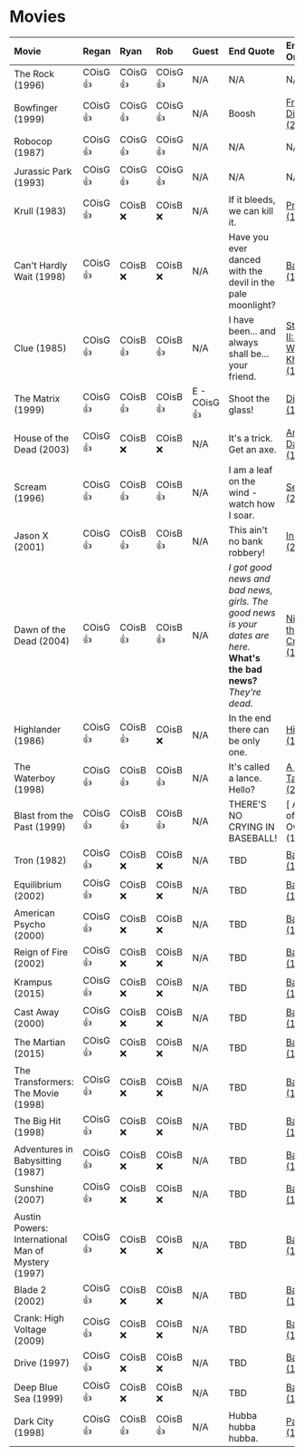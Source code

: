 # Movies

| Movie                                              | Regan    | Ryan     | Rob      | Guest | End Quote          | End Quote Origin                                                      |
| :------------------------------------------------- | :------- | :------- | :------- | :----------------- |:----------------- | :-------------------------------------------------------------------- |
| The Rock (1996)                                    | COisG 👍 | COisG 👍 | COisG 👍 | N/A                | N/A                | N/A                                                                   |
| Bowfinger (1999)                                   | COisG 👍 | COisG 👍 | COisG 👍 | N/A       | Boosh              | [Frisky Dingo (2006)](https://en.wikipedia.org/wiki/Frisky_Dingo)     |
| Robocop (1987)                                     | COisG 👍 | COisG 👍 | COisG 👍 | N/A              | N/A                | N/A                             |
| Jurassic Park (1993)                               | COisG 👍 | COisG 👍 | COisG 👍 | N/A        | N/A                | N/A                                   |
| Krull (1983)                                       | COisG 👍 | COisB ❌ | COisB ❌ | N/A      | If it bleeds, we can kill it.               | [Predator (1987)](https://en.wikipedia.org/wiki/Predator_(film))    |
| Can't Hardly Wait (1998)                           | COisG 👍 | COisB ❌ | COisB ❌ | N/A                | Have you ever danced with the devil in the pale moonlight?               | [Batman (1989)](https://en.wikipedia.org/wiki/Batman_(1989_film))      |
| Clue (1985)                                        | COisG 👍 | COisB 👍 | COisB 👍 | N/A              | I have been... and always shall be... your friend.              | [Star Trek II: The Wrath of Khan (1982)](https://en.wikipedia.org/wiki/Star_Trek_II:_The_Wrath_of_Khan)      |
| The Matrix (1999)                                  | COisG 👍 | COisB 👍 | COisB 👍 | E - COisG 👍       |  Shoot the glass!              | [Die Hard (1988)](https://en.wikipedia.org/wiki/Die_Hard)      |
| House of the Dead (2003)                           | COisG 👍 | COisB ❌ | COisB ❌ | N/A         | It's a trick. Get an axe.                | [Army of Darkness (1992)](https://en.wikipedia.org/wiki/Army_of_Darkness)      |
| Scream (1996)                                      | COisG 👍 | COisB 👍 | COisB 👍 | N/A    | I am a leaf on the wind - watch how I soar.   | [Serenity (2005)](https://en.wikipedia.org/wiki/Serenity_(2005_film))      |
| Jason X (2001)                                     | COisG 👍 | COisB 👍 | COisB 👍 | N/A                | This ain't no bank robbery!     | [Inside Man (2006)](https://en.wikipedia.org/wiki/Inside_Man)      |
| Dawn of the Dead (2004)                            | COisG 👍 | COisB 👍 | COisB 👍 | N/A                | *I got good news and bad news, girls. The good news is your dates are here.* <br> **What's the bad news?** <br> *They're dead.*              | [Night of the Creeps (1986)](https://en.wikipedia.org/wiki/Night_of_the_Creeps)      |
| Highlander (1986)                                  | COisG 👍 | COisB 👍 | COisB ❌ | N/A                | In the end there can be only one. | [Highlander (1986)](https://en.wikipedia.org/wiki/Highlander_(film))      |
| The Waterboy (1998)                                | COisG 👍 | COisB 👍 | COisB 👍 | N/A                | It's called a lance. Hello?   | [A Knight's Tale (2001)](https://en.wikipedia.org/wiki/A_Knight%27s_Tale)      |
| Blast from the Past (1999)                         | COisG 👍 | COisB 👍 | COisB 👍 | N/A                | THERE'S NO CRYING IN BASEBALL! | [ A League of Their Own (1992)] | (https://en.wikipedia.org/wiki/A_League_of_Their_Own)      |
| Tron (1982)                                        | COisG 👍 | COisB ❌ | COisB ❌ | N/A                |TBD                | [Batman (1989)](<https://en.wikipedia.org/wiki/Predator_(film)>)      |
| Equilibrium (2002)                                 | COisG 👍 | COisB ❌ | COisB ❌ | N/A                |TBD                | [Batman (1989)](<https://en.wikipedia.org/wiki/Predator_(film)>)      |
| American Psycho (2000)                             | COisG 👍 | COisB ❌ | COisB ❌ | N/A                | TBD                | [Batman (1989)](<https://en.wikipedia.org/wiki/Predator_(film)>)      |
| Reign of Fire (2002)                               | COisG 👍 | COisB ❌ | COisB ❌ | N/A                | TBD                | [Batman (1989)](<https://en.wikipedia.org/wiki/Predator_(film)>)      |
| Krampus (2015)                                     | COisG 👍 | COisB ❌ | COisB ❌ | N/A                |TBD                | [Batman (1989)](<https://en.wikipedia.org/wiki/Predator_(film)>)      |
| Cast Away (2000)                                   | COisG 👍 | COisB ❌ | COisB ❌ | N/A                |TBD                | [Batman (1989)](<https://en.wikipedia.org/wiki/Predator_(film)>)      |
| The Martian (2015)                                 | COisG 👍 | COisB ❌ | COisB ❌ | N/A                |TBD                | [Batman (1989)](<https://en.wikipedia.org/wiki/Predator_(film)>)      |
| The Transformers: The Movie (1998)                 | COisG 👍 | COisB ❌ | COisB ❌ | N/A                |TBD                | [Batman (1989)](<https://en.wikipedia.org/wiki/Predator_(film)>)      |
| The Big Hit (1998)                                 | COisG 👍 | COisB ❌ | COisB ❌ | N/A                | TBD                | [Batman (1989)](<https://en.wikipedia.org/wiki/Predator_(film)>)      |
| Adventures in Babysitting (1987)                   | COisG 👍 | COisB ❌ | COisB ❌ | N/A                |TBD                | [Batman (1989)](<https://en.wikipedia.org/wiki/Predator_(film)>)      |
| Sunshine (2007)                                    | COisG 👍 | COisB ❌ | COisB ❌ | N/A                |TBD                | [Batman (1989)](<https://en.wikipedia.org/wiki/Predator_(film)>)      |
| Austin Powers: International Man of Mystery (1997) | COisG 👍 | COisB ❌ | COisB ❌ | N/A                |TBD                | [Batman (1989)](<https://en.wikipedia.org/wiki/Predator_(film)>)      |
| Blade 2 (2002)                                     | COisG 👍 | COisB ❌ | COisB ❌ | N/A                |TBD                | [Batman (1989)](<https://en.wikipedia.org/wiki/Predator_(film)>)      |
| Crank: High Voltage (2009)                         | COisG 👍 | COisB ❌ | COisB ❌ | N/A                |TBD                | [Batman (1989)](<https://en.wikipedia.org/wiki/Predator_(film)>)      |
| Drive (1997)                                       | COisG 👍 | COisB ❌ | COisB ❌ | N/A                |TBD                | [Batman (1989)](<https://en.wikipedia.org/wiki/Predator_(film)>)      |
| Deep Blue Sea (1999)                               | COisG 👍 | COisB ❌ | COisB ❌ | N/A                |TBD                | [Batman (1989)](<https://en.wikipedia.org/wiki/Predator_(film)>)      |
| Dark City (1998)                                   | COisG 👍 | COisB 👍 | COisB 👍 | N/A                | Hubba hubba hubba. | [Payback (1998)](<https://en.wikipedia.org/wiki/Payback_(1999_film)>) |
